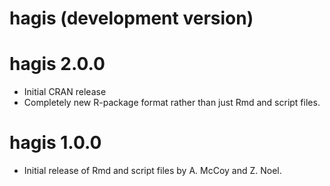 # hagis (development version)

# hagis 2.0.0

* Initial CRAN release
* Completely new R-package format rather than just Rmd and script files.

# hagis 1.0.0

* Initial release of Rmd and script files by A. McCoy and Z. Noel.
